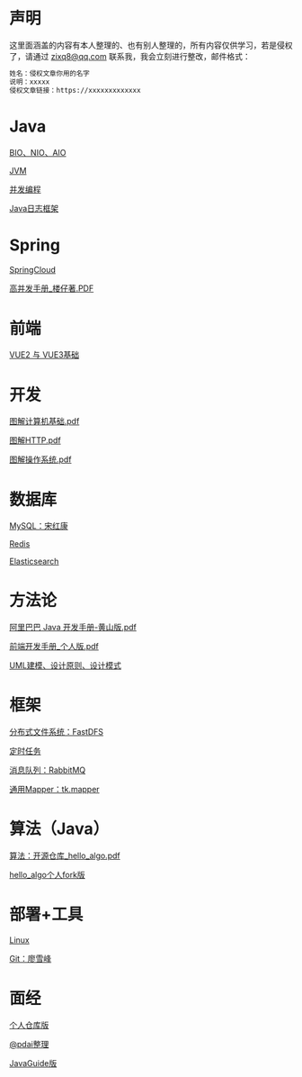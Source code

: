 # 声明
这里面涵盖的内容有本人整理的、也有别人整理的，所有内容仅供学习，若是侵权了，请通过 zixq8@qq.com 联系我，我会立刻进行整改，邮件格式：
```txt
姓名：侵权文章你用的名字
说明：xxxxx
侵权文章链接：https://xxxxxxxxxxxxx
```


# Java
[BIO、NIO、AIO](https://github.com/zixq-stack/Java-Note/blob/master/Java/BIO%E3%80%81NIO%E3%80%81AIO.md)

[JVM](https://github.com/zixq-stack/Java-Note/tree/master/Java/JVM%EF%BC%9AJava%E8%99%9A%E6%8B%9F%E6%9C%BA)

[并发编程](https://github.com/zixq-stack/Java-Note/tree/master/Java/%E5%B9%B6%E5%8F%91%E7%BC%96%E7%A8%8B)

[Java日志框架](https://github.com/zixq-stack/Java-Note/blob/master/Java/Java%20%E6%97%A5%E5%BF%97%E6%A1%86%E6%9E%B6%E6%95%B4%E7%90%86.md)







# Spring

[SpringCloud](https://github.com/zixq-stack/Java-Note/blob/master/Spring/SpringCloud%20%E6%95%B4%E5%90%88.md)

[高并发手册_楼仔著.PDF](https://github.com/zixq-stack/Java-Note/blob/master/Spring/%E9%AB%98%E5%B9%B6%E5%8F%91%E6%89%8B%E5%86%8C_%E6%A5%BC%E4%BB%94%E8%91%97.pdf)








# 前端
[VUE2 与 VUE3基础](https://github.com/zixq-stack/Java-Note/blob/master/%E5%89%8D%E7%AB%AF/Vue%E7%B3%BB%E5%88%97/Vue.md)







# 开发

[图解计算机基础.pdf](https://github.com/zixq-stack/Java-Note/blob/master/%E5%BC%80%E5%8F%91/%E5%9B%BE%E8%A7%A3%E8%AE%A1%E7%AE%97%E6%9C%BA%E5%9F%BA%E7%A1%80.pdf)

[图解HTTP.pdf](https://github.com/zixq-stack/Java-Note/blob/master/%E5%BC%80%E5%8F%91/%E5%9B%BE%E8%A7%A3HTTP.pdf)

[图解操作系统.pdf](https://github.com/zixq-stack/Java-Note/blob/master/%E5%BC%80%E5%8F%91/%E5%9B%BE%E8%A7%A3%E6%93%8D%E4%BD%9C%E7%B3%BB%E7%BB%9F.pdf)





# 数据库

[MySQL：宋红康](https://github.com/zixq-stack/Java-Note/tree/master/%E6%95%B0%E6%8D%AE%E5%BA%93/MySQL)

[Redis](https://github.com/zixq-stack/Java-Note/tree/master/%E6%95%B0%E6%8D%AE%E5%BA%93/Redis)

[Elasticsearch](https://github.com/zixq-stack/Java-Note/tree/master/%E6%95%B0%E6%8D%AE%E5%BA%93/ElasticSearch)








# 方法论
[阿里巴巴 Java 开发手册-黄山版.pdf](https://github.com/zixq-stack/Java-Note/blob/master/%E6%96%B9%E6%B3%95%E8%AE%BA/%E9%98%BF%E9%87%8C%E5%B7%B4%E5%B7%B4%20Java%20%E5%BC%80%E5%8F%91%E6%89%8B%E5%86%8C_%E9%BB%84%E5%B1%B1%E7%89%88.pdf)

[前端开发手册_个人版.pdf](https://github.com/zixq-stack/Java-Note/blob/master/%E6%96%B9%E6%B3%95%E8%AE%BA/%E5%89%8D%E7%AB%AF%E5%BC%80%E5%8F%91%E6%89%8B%E5%86%8C_%E4%B8%AA%E4%BA%BA%E7%BC%96%E5%86%99%E7%89%88.pdf)

[UML建模、设计原则、设计模式](https://github.com/zixq-stack/Java-Note/blob/master/%E6%96%B9%E6%B3%95%E8%AE%BA/UML%E3%80%81%E8%AE%BE%E8%AE%A1%E5%8E%9F%E5%88%99%E3%80%81%E8%AE%BE%E8%AE%A1%E6%A8%A1%E5%BC%8F.md)







# 框架
[分布式文件系统：FastDFS](https://github.com/zixq-stack/Java-Note/tree/master/%E6%A1%86%E6%9E%B6/%E5%88%86%E5%B8%83%E5%BC%8F%E6%96%87%E4%BB%B6%E7%B3%BB%E7%BB%9F)

[定时任务](https://github.com/zixq-stack/Java-Note/tree/master/%E6%A1%86%E6%9E%B6/%E5%AE%9A%E6%97%B6%E4%BB%BB%E5%8A%A1)

[消息队列：RabbitMQ](https://github.com/zixq-stack/Java-Note/blob/master/%E6%A1%86%E6%9E%B6/%E6%B6%88%E6%81%AF%E9%98%9F%E5%88%97/RabbitMQ/rabbitMQ.md)

[通用Mapper：tk.mapper](https://github.com/zixq-stack/Java-Note/tree/master/%E6%A1%86%E6%9E%B6/%E9%80%9A%E7%94%A8Mapper)







# 算法（Java）

[算法：开源仓库_hello_algo.pdf](https://github.com/zixq-stack/Java-Note/blob/master/%E7%AE%97%E6%B3%95/hello-algo-1.0.0b4-zh-java.pdf)

[hello_algo个人fork版](https://github.com/zixq-stack/hello-algo)







# 部署+工具



[Linux](https://github.com/zixq-stack/Java-Note/tree/master/%E9%83%A8%E7%BD%B2%2B%E5%B7%A5%E5%85%B7/Linux)

[Git：廖雪峰](https://www.liaoxuefeng.com/wiki/896043488029600)



# 面经

[个人仓库版](https://github.com/zixq-stack/Java-Note/tree/master/%E9%9D%A2%E7%BB%8F)

[@pdai整理](https://www.pdai.tech/md/interview/x-interview.html)

[JavaGuide版](https://javaguide.cn/home.html)









